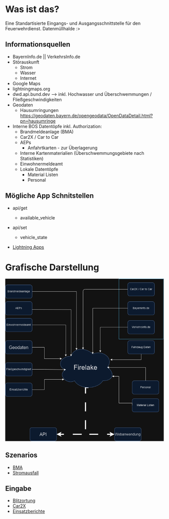 # Was ist das?
Eine Standartisierte Eingangs- und Ausgangsschnittstelle für den Feuerwehrdienst.
Datenmüllhalde :>


## Informationsquellen
- BayernInfo.de || VerkehrsInfo.de
- Störauskunft
    - Strom
    - Wasser
    - Internet
- Google Maps
- lightningmaps.org
- dwd.api.bund.dev --> inkl. Hochwasser und Überschwemmungen / Fließgeschwindigkeiten
- Geodaten
    - Hausumringungen https://geodaten.bayern.de/opengeodata/OpenDataDetail.html?pn=hausumringe
- Interne BOS Datentöpfe inkl. Authorization:
    - Brandmeldeanlage (BMA)
    - Car2X / Car to Car 
    - AEPs
        - Anfahrtkarten - zur Überlagerung
    - Interne Kartenmaterialien (Überschwemmungsgebiete nach Statistiken)
    - Einwohnermeldeamt
    - Lokale Datentöpfe
        - Material Listen
        - Personal


## Mögliche App Schnitstellen
- api/get
    - available_vehicle

- api/set
    - vehicle_state

- [Lightning Apps](https://www.lightningmaps.org/blitzortung/europe/index.php?bo_page=archive&bo_show=maps&bo_map=de2&lang=de&bo_year=2023&bo_month=08&bo_day=24&bo_hour_from=0&bo_hour_range=24&bo_animation=1#bo_arch_strikes_maps_form)

# Grafische Darstellung
![Grafik](images/Firelake.png)

## Szenarios
- [BMA](Szenario-BMA.md)   
- [Stromausfall](Szenario-Stromausfall.md)

## Eingabe
- [Blitzortung](input_Blitzortung.md)
- [Car2X](input_car2x.md)
- [Einsatzberichte](input_einsatzberichte.md)
